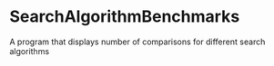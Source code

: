 # SearchAlgorithmBenchmarks
A program that displays number of comparisons for different search algorithms
